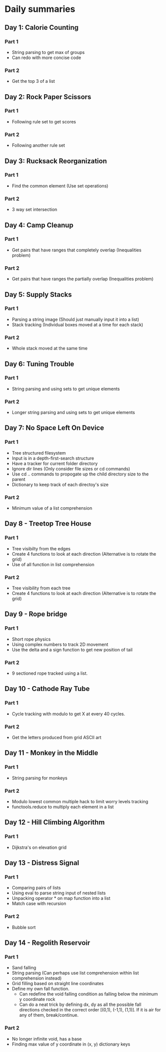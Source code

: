 # Daily summaries
## Day 1: Calorie Counting
### Part 1
- String parsing to get max of groups
- Can redo with more concise code

### Part 2
- Get the top 3 of a list

## Day 2: Rock Paper Scissors
### Part 1
- Following rule set to get scores

### Part 2
- Following another rule set

## Day 3: Rucksack Reorganization
### Part 1 
- Find the common element (Use set operations)

### Part 2
- 3 way set intersection

## Day 4: Camp Cleanup
### Part 1 
- Get pairs that have ranges that completely overlap (Inequalities problem)

### Part 2
- Get pairs that have ranges the partially overlap (Inequalities problem)
## Day 5: Supply Stacks
### Part 1
- Parsing a string image (Should just manually input it into a list)
- Stack tracking (Individual boxes moved at a time for each stack)

### Part 2
- Whole stack moved at the same time

## Day 6: Tuning Trouble
### Part 1
- String parsing and using sets to get unique elements

### Part 2
- Longer string parsing and using sets to get unique elements

## Day 7: No Space Left On Device
### Part 1
- Tree structured filesystem
- Input is in a depth-first-search structure
- Have a tracker for current folder directory
- Ignore dir lines (Only consider file sizes or cd commands)
- Use cd .. commands to propogate up the child directory size to the parent
- Dictionary to keep track of each directoy's size

### Part 2
- Minimum value of a list comprehension

## Day 8 - Treetop Tree House
### Part 1
- Tree visibilty from the edges
- Create 4 functions to look at each direction (Alternative is to rotate the grid)
- Use of all function in list comprehension 

### Part 2
- Tree visibility from each tree
- Create 4 functions to look at each direction (Alternative is to rotate the grid)

## Day 9 - Rope bridge
### Part 1 
- Short rope physics
- Using complex numbers to track 2D movement
- Use the delta and a sign function to get new position of tail

### Part 2
- 9 sectioned rope tracked using a list.

## Day 10 - Cathode Ray Tube
### Part 1
- Cycle tracking with modulo to get X at every 40 cycles.

### Part 2
- Get the letters produced from grid ASCII art

## Day 11 - Monkey in the Middle
### Part 1
- String parsing for monkeys

### Part 2
- Modulo lowest common multiple hack to limit worry levels tracking
- functools.reduce to multiply each element in a list

## Day 12 - Hill Climbing Algorithm
### Part 1
- Dijkstra's on elevation grid

## Day 13 - Distress Signal
### Part 1
- Comparing pairs of lists
- Using eval to parse string input of nested lists
- Unpacking operator * on map function into a list
- Match case with recursion

### Part 2
- Bubble sort

## Day 14 - Regolith Reservoir
### Part 1
- Sand falling
- String parsing (Can perhaps use list comprehension within list comprehension instead)
- Grid filling based on straight line coordinates
- Define my own fall function. 
    - Can redefine the void falling condition as falling below the minimum y coordinate rock
    - Can do a neat trick by defining dx, dy as all the possible fall directions checked in the correct order [(0,1), (-1,1), (1,1)]. If it is air for any of them, break/continue. 

### Part 2 
- No longer infinite void, has a base
- Finding max value of y coordinate in (x, y) dictionary keys